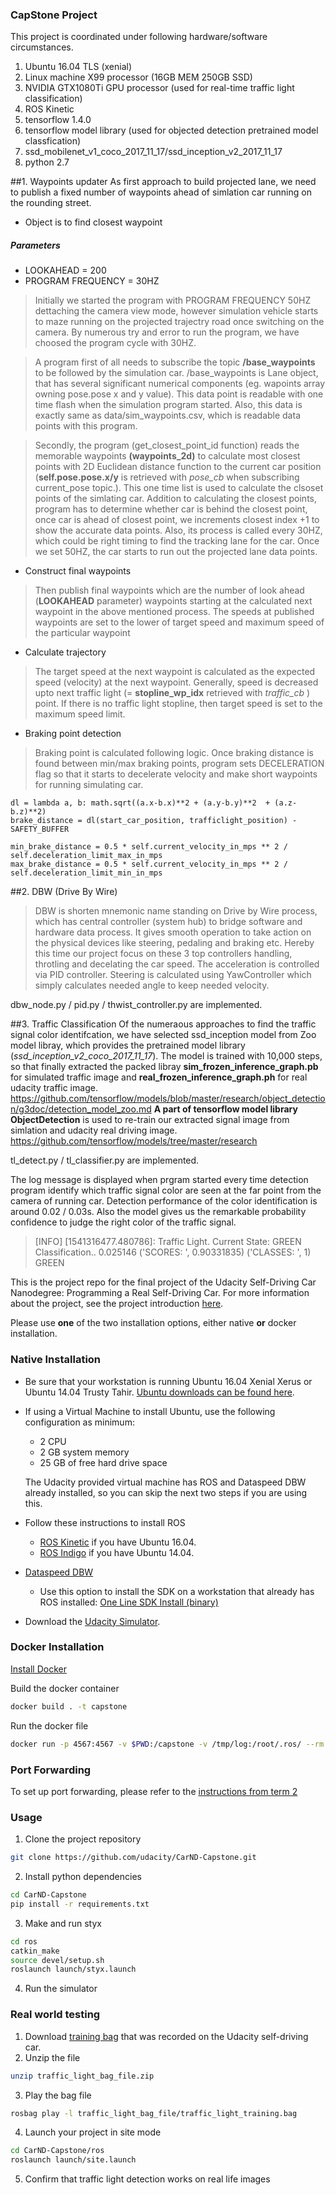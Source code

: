 ### CapStone Project

This project is coordinated under following hardware/software circumstances.

1. Ubuntu 16.04 TLS (xenial)
2. Linux machine X99 processor (16GB MEM 250GB SSD) 
3. NVIDIA GTX1080Ti GPU processor (used for real-time traffic light classification)
4. ROS Kinetic
5. tensorflow 1.4.0
6. tensorflow model library (used for objected detection pretrained model classfication)
7. ssd_mobilenet_v1_coco_2017_11_17/ssd_inception_v2_2017_11_17
8. python 2.7

##1. Waypoints updater 
As first approach to build projected lane, we need to publish a fixed number of waypoints ahead of simlation car running on the rounding street.

* Object is to find closest waypoint

##### Parameters
* LOOKAHEAD = 200
* PROGRAM FREQUENCY = 30HZ

>Initially we started the program with PROGRAM FREQUENCY 50HZ dettaching the camera view mode, however simulation vehicle starts to maze running on the projected trajectry road once switching on the camera. By numerous try and error to run the program, we have choosed the program cycle with 30HZ. 

>A program first of all needs to subscribe the topic __/base_waypoints__ to be followed by the simulation car. /base_waypoints is Lane object, that has several significant numerical components (eg. wapoints array owning pose.pose x and y value). This data point is readable with one time flash when the simulation program started. Also, this data is exactly same as data/sim_waypoints.csv, which is readable data points with this program. 

>Secondly, the program (get_closest_point_id function) reads the memorable waypoints __(waypoints_2d)__  to calculate most closest points with 2D Euclidean distance function to the current car position (__self.pose.pose.x/y__ is retrieved with *pose_cb* when subscribing current_pose topic.). This one time list is used to calculate the clsoset points of the simlating car. Addition to calculating the closest points, program has to determine whether car is behind the closest point, once car is ahead of closest point, we increments closest index +1 to show the accurate data points. 
Also, its process is called every 30HZ, which could be right timing to find the tracking lane for the car. Once we set 50HZ, the car starts to run out the projected lane data points.

* Construct final waypoints
>Then publish final waypoints which are the number of look ahead (__LOOKAHEAD__ parameter) waypoints starting at the calculated next waypoint in the above mentioned process.
The speeds at published waypoints are set to the lower of target speed and maximum speed of the particular waypoint

* Calculate trajectory
>The target speed at the next waypoint is calculated as the expected speed (velocity) at the next waypoint.
Generally, speed is decreased upto next traffic light (= __stopline_wp_idx__ retrieved with *traffic_cb* ) point.
If there is no traffic light stopline, then target speed is set to the maximum speed limit.

* Braking point detection
>Braking point is calculated following logic. Once braking distance is found between min/max braking points, program sets DECELERATION flag so that it starts to decelerate velocity and make short waypoints for running simulating car.    
```  
dl = lambda a, b: math.sqrt((a.x-b.x)**2 + (a.y-b.y)**2  + (a.z-b.z)**2)
brake_distance = dl(start_car_position, trafficlight_position) - SAFETY_BUFFER

min_brake_distance = 0.5 * self.current_velocity_in_mps ** 2 / self.deceleration_limit_max_in_mps
max_brake_distance = 0.5 * self.current_velocity_in_mps ** 2 / self.deceleration_limit_min_in_mps
```

##2. DBW (Drive By Wire)
>DBW is shorten mnemonic name standing on Drive by Wire process, which has central controller (system hub) to bridge software and hardware data process. It gives smooth operation to take action on the physical devices like steering, pedaling and braking etc. Hereby this time our project focus on these 3 top controllers handling, throtling and decelating the car speed. 
The acceleration is controlled via PID controller. Steering is calculated using YawController which simply calculates needed angle to keep needed velocity.

dbw_node.py / pid.py / thwist_controller.py are implemented. 

##3. Traffic Classification
Of the numeraous approaches to find the traffic signal color identifcation, we have selected ssd_inception model from Zoo model libray, which provides the pretrained model library (*ssd_inception_v2_coco_2017_11_17*). The model is trained with 10,000 steps, so that finally extracted the packed libray __sim_frozen_inference_graph.pb__ for simulated traffic image and __real_frozen_inference_graph.ph__ for real udacity traffic image. 
https://github.com/tensorflow/models/blob/master/research/object_detection/g3doc/detection_model_zoo.md 
__A part of tensorflow model library ObjectDetection__ is used to re-train our extracted signal image from simlation and udacity real driving image.
https://github.com/tensorflow/models/tree/master/research

tl_detect.py / tl_classifier.py are implemented.

The log message is displayed when prgram started every time detection program identify which traffic signal color are seen at the far point from the camera of running car. Detection performance of the color identification is around 0.02 / 0.03s. Also the model gives us the remarkable probability confidence to judge the right color of the traffic signal.     

>[INFO] [1541316477.480786]: Traffic Light. Current State: GREEN
Classification..
0.025146
('SCORES: ', 0.90331835)
('CLASSES: ', 1)
GREEN


This is the project repo for the final project of the Udacity Self-Driving Car Nanodegree: Programming a Real Self-Driving Car. For more information about the project, see the project introduction [here](https://classroom.udacity.com/nanodegrees/nd013/parts/6047fe34-d93c-4f50-8336-b70ef10cb4b2/modules/e1a23b06-329a-4684-a717-ad476f0d8dff/lessons/462c933d-9f24-42d3-8bdc-a08a5fc866e4/concepts/5ab4b122-83e6-436d-850f-9f4d26627fd9).

Please use **one** of the two installation options, either native **or** docker installation.

### Native Installation

* Be sure that your workstation is running Ubuntu 16.04 Xenial Xerus or Ubuntu 14.04 Trusty Tahir. [Ubuntu downloads can be found here](https://www.ubuntu.com/download/desktop).
* If using a Virtual Machine to install Ubuntu, use the following configuration as minimum:
  * 2 CPU
  * 2 GB system memory
  * 25 GB of free hard drive space

  The Udacity provided virtual machine has ROS and Dataspeed DBW already installed, so you can skip the next two steps if you are using this.

* Follow these instructions to install ROS
  * [ROS Kinetic](http://wiki.ros.org/kinetic/Installation/Ubuntu) if you have Ubuntu 16.04.
  * [ROS Indigo](http://wiki.ros.org/indigo/Installation/Ubuntu) if you have Ubuntu 14.04.
* [Dataspeed DBW](https://bitbucket.org/DataspeedInc/dbw_mkz_ros)
  * Use this option to install the SDK on a workstation that already has ROS installed: [One Line SDK Install (binary)](https://bitbucket.org/DataspeedInc/dbw_mkz_ros/src/81e63fcc335d7b64139d7482017d6a97b405e250/ROS_SETUP.md?fileviewer=file-view-default)
* Download the [Udacity Simulator](https://github.com/udacity/CarND-Capstone/releases).

### Docker Installation
[Install Docker](https://docs.docker.com/engine/installation/)

Build the docker container
```bash
docker build . -t capstone
```

Run the docker file
```bash
docker run -p 4567:4567 -v $PWD:/capstone -v /tmp/log:/root/.ros/ --rm -it capstone
```

### Port Forwarding
To set up port forwarding, please refer to the [instructions from term 2](https://classroom.udacity.com/nanodegrees/nd013/parts/40f38239-66b6-46ec-ae68-03afd8a601c8/modules/0949fca6-b379-42af-a919-ee50aa304e6a/lessons/f758c44c-5e40-4e01-93b5-1a82aa4e044f/concepts/16cf4a78-4fc7-49e1-8621-3450ca938b77)

### Usage

1. Clone the project repository
```bash
git clone https://github.com/udacity/CarND-Capstone.git
```

2. Install python dependencies
```bash
cd CarND-Capstone
pip install -r requirements.txt
```
3. Make and run styx
```bash
cd ros
catkin_make
source devel/setup.sh
roslaunch launch/styx.launch
```
4. Run the simulator

### Real world testing
1. Download [training bag](https://s3-us-west-1.amazonaws.com/udacity-selfdrivingcar/traffic_light_bag_file.zip) that was recorded on the Udacity self-driving car.
2. Unzip the file
```bash
unzip traffic_light_bag_file.zip
```
3. Play the bag file
```bash
rosbag play -l traffic_light_bag_file/traffic_light_training.bag
```
4. Launch your project in site mode
```bash
cd CarND-Capstone/ros
roslaunch launch/site.launch
```
5. Confirm that traffic light detection works on real life images
